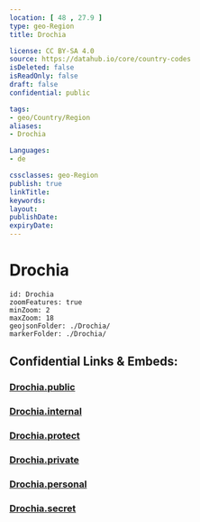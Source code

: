```yaml
---
location: [ 48 , 27.9 ] 
type: geo-Region
title: Drochia

license: CC BY-SA 4.0
source: https://datahub.io/core/country-codes
isDeleted: false
isReadOnly: false
draft: false
confidential: public

tags:
- geo/Country/Region
aliases:
- Drochia

Languages:
- de

cssclasses: geo-Region
publish: true
linkTitle: 
keywords: 
layout: 
publishDate: 
expiryDate: 
---
```


# Drochia

```leaflet
id: Drochia
zoomFeatures: true 
minZoom: 2 
maxZoom: 18
geojsonFolder: ./Drochia/
markerFolder: ./Drochia/
```


## Confidential Links & Embeds: 

### [Drochia.public](/_public/\Earth\Continent\Europe\Europe~East\Moldova\Districts~MoldovaDrochia.public.md) 

### [Drochia.internal](/_internal/\Earth\Continent\Europe\Europe~East\Moldova\Districts~MoldovaDrochia.internal.md) 

### [Drochia.protect](/_protect/\Earth\Continent\Europe\Europe~East\Moldova\Districts~MoldovaDrochia.protect.md) 

### [Drochia.private](/_private/\Earth\Continent\Europe\Europe~East\Moldova\Districts~MoldovaDrochia.private.md) 

### [Drochia.personal](/_personal/\Earth\Continent\Europe\Europe~East\Moldova\Districts~MoldovaDrochia.personal.md) 

### [Drochia.secret](/_secret/\Earth\Continent\Europe\Europe~East\Moldova\Districts~MoldovaDrochia.secret.md)

